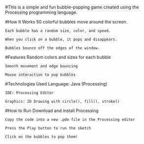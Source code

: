 #This is a simple and fun bubble-popping game created using the Processing programming language.

#How It Works
    50 colorful bubbles move around the screen.
    
    Each bubble has a random size, color, and speed.
    
    When you click on a bubble, it pops and disappears.
    
    Bubbles bounce off the edges of the window.

#Features
    Random colors and sizes for each bubble
    
    Smooth movement and edge bouncing
    
    Mouse interaction to pop bubbles

#Technologies Used
    Language: Java (Processing)

    IDE: Processing Editor

    Graphics: 2D Drawing with circle(), fill(), stroke()
    

#How to Run
    Download and install Processing
    
    Copy the code into a new .pde file in the Processing editor
    
    Press the Play button to run the sketch
    
    Click on the bubbles to pop them!
